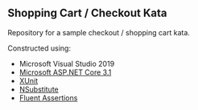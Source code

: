## Shopping Cart / Checkout Kata

Repository for a sample checkout / shopping cart kata.

Constructed using:

- Microsoft Visual Studio 2019
- [Microsoft ASP.NET Core 3.1](https://www.microsoft.com/net/core#windows)
- [XUnit](https://xunit.github.io/)
- [NSubstitute](http://nsubstitute.github.io/)
- [Fluent Assertions](http://www.fluentassertions.com/)
